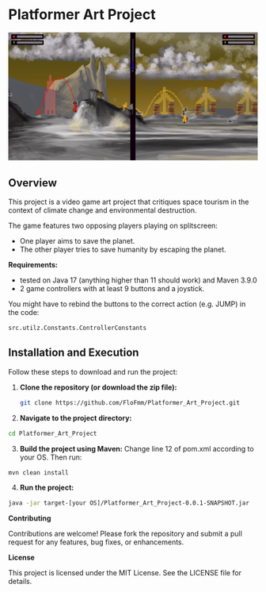 # Platformer Art Project

<img src="res/screenshots/game_screenshot1.png" width="1000">

## Overview

This project is a video game art project that critiques space tourism in the context of climate change and environmental destruction. 

The game features two opposing players playing on splitscreen:
- One player aims to save the planet.
- The other player tries to save humanity by escaping the planet.

**Requirements:**

- tested on Java 17 (anything higher than 11 should work) and Maven 3.9.0
- 2 game controllers with at least 9 buttons and a joystick. 

You might have to rebind the buttons to the correct action (e.g. JUMP) in the code:
```sh
src.utilz.Constants.ControllerConstants
```

## Installation and Execution

Follow these steps to download and run the project:

1. **Clone the repository (or download the zip file):**
   ```sh
   git clone https://github.com/FloFmm/Platformer_Art_Project.git
   ```
2. **Navigate to the project directory:**
```sh
cd Platformer_Art_Project
```
3. **Build the project using Maven:**
Change line 12 of pom.xml according to your OS. Then run:
```sh
mvn clean install
```

4. **Run the project:**
```sh
java -jar target-[your OS]/Platformer_Art_Project-0.0.1-SNAPSHOT.jar
```

**Contributing**

Contributions are welcome! Please fork the repository and submit a pull request for any features, bug fixes, or enhancements.

**License**

This project is licensed under the MIT License. See the LICENSE file for details.